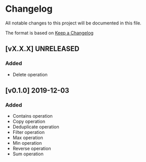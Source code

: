 # Changelog
All notable changes to this project will be documented in this file.

The format is based on [Keep a Changelog](https://keepachangelog.com/en/1.0.0/)

## [vX.X.X] UNRELEASED
### Added
- Delete operation

## [v0.1.0] 2019-12-03
### Added
- Contains operation
- Copy operation
- Deduplicate operation
- Filter operation
- Max operation
- Min operation
- Reverse operation
- Sum operation

